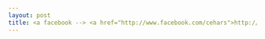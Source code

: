 ```yaml
---
layout: post
title: <a facebook --> <a href="http://www.facebook.com/cehars">http://www.facebook.com/cehars</a>
---
```



